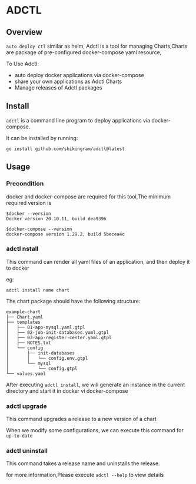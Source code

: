 # ADCTL
## Overview

`auto deploy ctl` similar as helm, Adctl is a tool for managing Charts,Charts are package of pre-configured docker-compose yaml resource,

To Use Adctl:

- auto deploy docker applications via docker-compose
- share your own applications as Adctl Charts
- Manage releases of Adctl packages

## Install 
`adctl` is a command line program to deploy  applications via docker-compose.

It can be installed by running:

```
go install github.com/shikingram/adctl@latest
```

## Usage

### Precondition
docker and docker-compose are required for this tool,The minimum required version is
```
$docker --version 
Docker version 20.10.11, build dea9396

$docker-compose --version  
docker-compose version 1.29.2, build 5becea4c
```
### adctl nstall
This command can render all yaml files of an application, and then deploy it to docker

eg:
```
adctl install name chart
```
The chart package should have the following structure:
```
example-chart
├── Chart.yaml
├── templates
│   ├── 01-app-mysql.yaml.gtpl
│   ├── 02-job-init-databases.yaml.gtpl
│   ├── 03-app-register-center.yaml.gtpl
│   ├── NOTES.txt
│   └── config
│       ├── init-databases
│       │   └── config.env.gtpl
│       └── mysql
│           └── config.gtpl
└── values.yaml
```
After executing `adctl install`, we will generate an instance in the current directory and start it in docker vi docker-compose

### adctl upgrade
This command upgrades a release to a new version of a chart

When we modify some configurations, we can execute this command for `up-to-date`

### adctl uninstall
This command takes a release name and uninstalls the release.

for more information,Please execute `adctl --help` to view details 